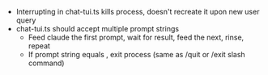 - Interrupting in chat-tui.ts kills process, doesn't recreate it upon new user query
- chat-tui.ts should accept multiple prompt strings
    - Feed claude the first prompt, wait for result, feed the next, rinse, repeat
    - If prompt string equals <EXIT>, exit process (same as /quit or /exit slash command)